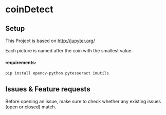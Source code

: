 # coinDetect


## Setup
This Project is based on http://jupyter.org/

Each picture is named after the coin with the smallest value.

#### requirements:
<code>pip install opencv-python pytesseract imutils</code>


## Issues & Feature requests
Before opening an issue, make sure to check whether any existing issues
(open or closed) match.
